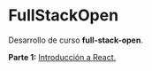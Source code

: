 # FullStackOpen
Desarrollo de curso **full-stack-open**.

**Parte 1:** [Introducción a React.](https://github.com/thiago-laurence/full-stack-open/tree/main/part1/part1)